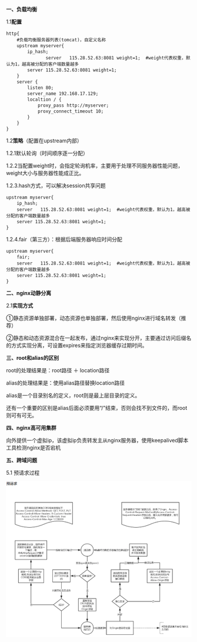 **一、负载均衡**

1.1**配置**

```nginx
http{
    #负载均衡服务器列表(tomcat)，自定义名称
    upstream myserver{
        ip_hash;
               server   115.28.52.63:8081 weight=1;  #weight代表权重，默认为1，越高被分配的客户端数量越多
        server 115.28.52.63:8081 weight=1;
    }
    server {
        listen 80;
        server_name 192.168.17.129;
        localtion / {
            proxy_pass http://myserver;
            proxy_connect_timeout 10;
        }
    }
}
```

1.2**策略**（配置在upstream内部）

1.2.1默认轮询（时间顺序逐一分配）

1.2.2当配置weight时，会指定轮询机率，主要用于处理不同服务器性能问题，weight大小与服务器性能成正比。

1.2.3.hash方式，可以解决session共享问题

```nginx
upstream myserver{
    ip_hash;
    server   115.28.52.63:8081 weight=1;  #weight代表权重，默认为1，越高被分配的客户端数量越多
    server 115.28.52.63:8081 weight=1;
}
```

1.2.4.fair（第三方）：根据后端服务器响应时间分配

```nginx
upstream myserver{
    fair;
    server   115.28.52.63:8081 weight=1;  #weight代表权重，默认为1，越高被分配的客户端数量越多
    server 115.28.52.63:8081 weight=1;
}
```

**二、nginx动静分离**

2.1**实现方式**

①静态资源单独部署，动态资源也单独部署，然后使用nginx进行域名转发（推荐）

②静态和动态资源混合在一起发布，通过nginx来实现分开，主要通过访问后缀名的方式实现分离，可设置expires来指定浏览器缓存过期时间。

**三、root和alias的区别**

root的处理结果是：root路径 ＋ location路径

alias的处理结果是：使用alias路径替换location路径

alias是一个目录别名的定义，root则是最上层目录的定义。

还有一个重要的区别是alias后面必须要用“/”结束，否则会找不到文件的，而root则可有可无。

**四、nginx高可用集群**

向外提供一个虚拟ip，该虚拟ip负责转发主从nginx服务器，使用keepalived脚本工具检测nginx是否宕机

**五、跨域问题**

5.1 预请求过程

![img](Image.png)